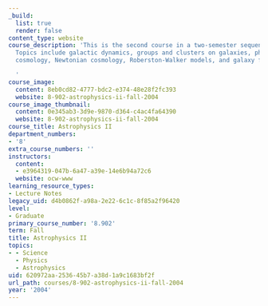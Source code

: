 ```yaml
---
_build:
  list: true
  render: false
content_type: website
course_description: 'This is the second course in a two-semester sequence on astrophysics.
  Topics include galactic dynamics, groups and clusters on galaxies, phenomenological
  cosmology, Newtonian cosmology, Roberston-Walker models, and galaxy formation.

  '
course_image:
  content: 8eb0cd82-4777-bdc2-e374-48e28f2fc393
  website: 8-902-astrophysics-ii-fall-2004
course_image_thumbnail:
  content: 0e345ab3-3d9e-9870-d364-c4ac4fa64390
  website: 8-902-astrophysics-ii-fall-2004
course_title: Astrophysics II
department_numbers:
- '8'
extra_course_numbers: ''
instructors:
  content:
  - e3964319-047b-6a47-a39e-14e6b94a72c6
  website: ocw-www
learning_resource_types:
- Lecture Notes
legacy_uid: d4b0862f-a98a-2e22-6c1c-8f85a2f96420
level:
- Graduate
primary_course_number: '8.902'
term: Fall
title: Astrophysics II
topics:
- - Science
  - Physics
  - Astrophysics
uid: 620972aa-2536-45b7-a38d-1a9c1683bf2f
url_path: courses/8-902-astrophysics-ii-fall-2004
year: '2004'
---
```

